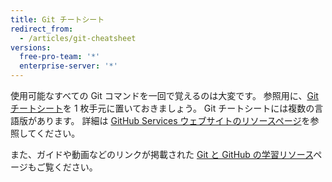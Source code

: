 ```yaml
---
title: Git チートシート
redirect_from:
  - /articles/git-cheatsheet
versions:
  free-pro-team: '*'
  enterprise-server: '*'
---
```


使用可能なすべての Git コマンドを一回で覚えるのは大変です。 参照用に、[Git チートシート](https://services.github.com/on-demand/resources/cheatsheets/)を 1 枚手元に置いておきましょう。 Git チートシートには複数の言語版があります。 詳細は [GitHub Services ウェブサイトのリソースページ](https://services.github.com/on-demand/resources/)を参照してください。

また、ガイドや動画などのリンクが掲載された [Git と GitHub の学習リソース](/articles/git-and-github-learning-resources/)ページもご覧ください。

